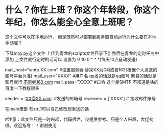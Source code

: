 # 什么？你在上班？你这个年龄段，你这个年纪，你怎么能全心全意上班呢？


这个文件可以在本地运行， 但是既然可以部署到服务器自动运行为什么要在本地手动呢？

下载moy.py这个文件 上传到青龙的scripts文件目录下()
然后在青龙的定时任务中添加 上文件就行定时的话可以 设置为 0 10 0 * * *(每天10点自动发送)

mail_host="smtp.XX.com"  #设置服务器 替换XX为QQ或者163(根据个人发送的账号平台为准)
mail_user="XXXX"    #用户名  qq发的话就是qq账号  网易的话就是账号就行 不带@163.com
mail_pass="XXXX"   #口令  这个是SMTP 不知道是啥的百度一下教程很多

sender = 'XX@XX.com'   #发送的邮箱号
receivers = ['XXXX']  # 接收邮件账号
 
 在main里面 有str_1可以自己修改想发送的话

#注意：此文件只是一时兴起，代码很烂，仅提供参考。只是个人兴趣，大佬勿喷。欢迎指导！！谢谢使用
